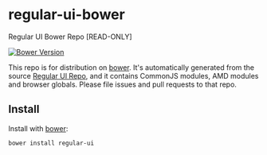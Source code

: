 # regular-ui-bower

Regular UI Bower Repo [READ-ONLY]

[![Bower Version][bower-badge]][bower]

This repo is for distribution on [bower][bower].
It's automatically generated from the source [Regular UI Repo][repo-main], and it contains CommonJS modules, AMD modules and browser globals.
Please file issues and pull requests to that repo.

## Install

Install with [bower][bower]:

```shell
bower install regular-ui
```



[bower]: http://bower.io
[bower-badge]: https://badge.fury.io/bo/regular-ui.svg

[repo-main]: https://github.com/regular-ui/regular-ui
[repo-bower]: https://github.com/regular-ui/regular-ui-bower
[repo-page]: https://github.com/regular-ui/regular-ui.github.io